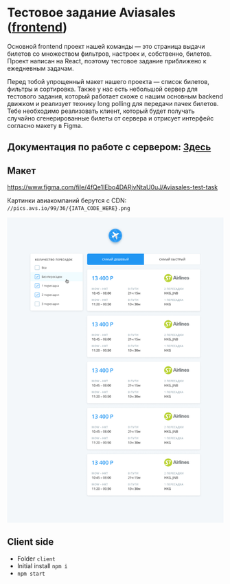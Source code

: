 # Тестовое задание Aviasales ([frontend](https://aviasales.recruitee.com/o/frontend-developer-js-coffeescript-react%C2%A0redux--aviasalesru))

Основной frontend проект нашей команды — это страница выдачи билетов со множеством фильтров,
настроек и, собственно, билетов. Проект написан на React, поэтому тестовое задание приближено к
ежедневным задачам.

Перед тобой упрощенный макет нашего проекта — список билетов, фильтры и сортировка. Также у нас есть
небольшой сервер для тестового задания, который работает схоже с нашим основным backend движком и
реализует технику long polling для передачи пачек билетов. Тебе необходимо реализовать клиент,
который будет получать случайно сгенерированные билеты от сервера и отрисует интерфейс согласно
макету в Figma.

## Документация по работе с сервером: [Здесь](https://github.com/KosyanMedia/test-tasks/blob/master/aviasales_frontend/server.md)

## Макет

https://www.figma.com/file/4fQe1lEbo4DARjvNtaU0uJ/Aviasales-test-task

Картинки авиакомпаний берутся с CDN: `//pics.avs.io/99/36/{IATA_CODE_HERE}.png`

![Screenshot](docs/search_preview.png)

## Client side

- Folder `client`
- Initial install `npm i`
- `npm start`

